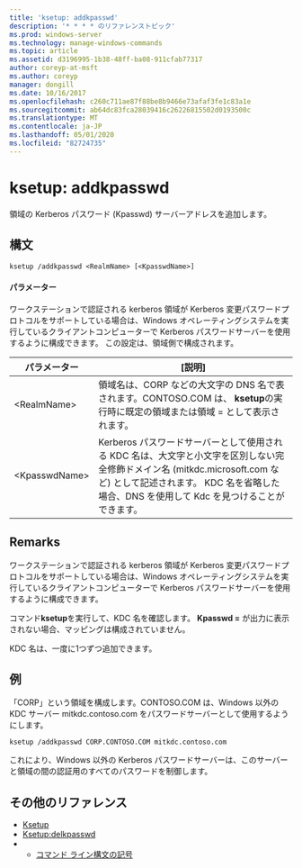 ```yaml
---
title: 'ksetup: addkpasswd'
description: '* * * * のリファレンストピック'
ms.prod: windows-server
ms.technology: manage-windows-commands
ms.topic: article
ms.assetid: d3196995-1b38-48ff-ba08-911cfab77317
author: coreyp-at-msft
ms.author: coreyp
manager: dongill
ms.date: 10/16/2017
ms.openlocfilehash: c260c711ae87f88be8b9466e73afaf3fe1c83a1e
ms.sourcegitcommit: ab64dc83fca28039416c26226815502d0193500c
ms.translationtype: MT
ms.contentlocale: ja-JP
ms.lasthandoff: 05/01/2020
ms.locfileid: "82724735"
---
```

# <a name="ksetupaddkpasswd"></a>ksetup: addkpasswd



領域の Kerberos パスワード (Kpasswd) サーバーアドレスを追加します。

## <a name="syntax"></a>構文

```
ksetup /addkpasswd <RealmName> [<KpasswdName>]
```

#### <a name="parameters"></a>パラメーター

ワークステーションで認証される kerberos 領域が Kerberos 変更パスワードプロトコルをサポートしている場合は、Windows オペレーティングシステムを実行しているクライアントコンピューターで Kerberos パスワードサーバーを使用するように構成できます。 この設定は、領域側で構成されます。

|パラメーター|[説明]|
|---------|-----------|
|\<RealmName>|領域名は、CORP などの大文字の DNS 名で表されます。CONTOSO.COM は、 **ksetup**の実行時に既定の領域または領域 = として表示されます。|
|\<KpasswdName>|Kerberos パスワードサーバーとして使用される KDC 名は、大文字と小文字を区別しない完全修飾ドメイン名 (mitkdc.microsoft.com など) として記述されます。 KDC 名を省略した場合、DNS を使用して Kdc を見つけることができます。|

## <a name="remarks"></a>Remarks

ワークステーションで認証される kerberos 領域が Kerberos 変更パスワードプロトコルをサポートしている場合は、Windows オペレーティングシステムを実行しているクライアントコンピューターで Kerberos パスワードサーバーを使用するように構成できます。

コマンド**ksetup**を実行して、KDC 名を確認します。 **Kpasswd =** が出力に表示されない場合、マッピングは構成されていません。

KDC 名は、一度に1つずつ追加できます。

## <a name="examples"></a>例

「CORP」という領域を構成します。CONTOSO.COM は、Windows 以外の KDC サーバー mitkdc.contoso.com をパスワードサーバーとして使用するようにします。
```
ksetup /addkpasswd CORP.CONTOSO.COM mitkdc.contoso.com
```
これにより、Windows 以外の Kerberos パスワードサーバーは、このサーバーと領域の間の認証用のすべてのパスワードを制御します。

## <a name="additional-references"></a>その他のリファレンス

-   [Ksetup](ksetup.md)
-   [Ksetup:delkpasswd](ksetup-delkpasswd.md)
-   - [コマンド ライン構文の記号](command-line-syntax-key.md)